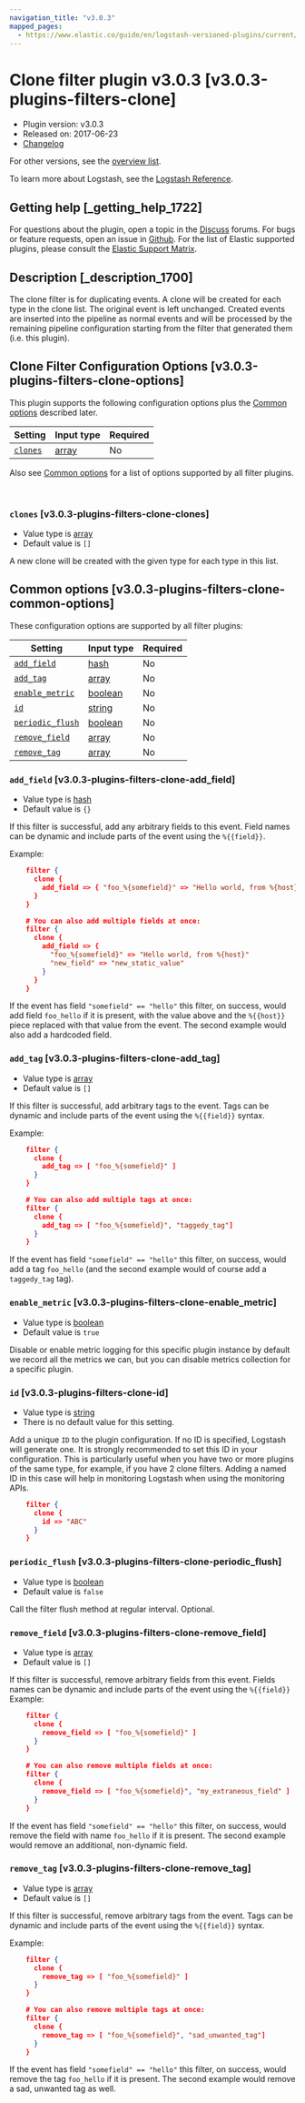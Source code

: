 ```yaml
---
navigation_title: "v3.0.3"
mapped_pages:
  - https://www.elastic.co/guide/en/logstash-versioned-plugins/current/v3.0.3-plugins-filters-clone.html
---
```


# Clone filter plugin v3.0.3 [v3.0.3-plugins-filters-clone]


* Plugin version: v3.0.3
* Released on: 2017-06-23
* [Changelog](https://github.com/logstash-plugins/logstash-filter-clone/blob/v3.0.3/CHANGELOG.md)

For other versions, see the [overview list](filter-clone-index.md).

To learn more about Logstash, see the [Logstash Reference](logstash://reference/index.md).

## Getting help [_getting_help_1722]

For questions about the plugin, open a topic in the [Discuss](http://discuss.elastic.co) forums. For bugs or feature requests, open an issue in [Github](https://github.com/logstash-plugins/logstash-filter-clone). For the list of Elastic supported plugins, please consult the [Elastic Support Matrix](https://www.elastic.co/support/matrix#matrix_logstash_plugins).


## Description [_description_1700]

The clone filter is for duplicating events. A clone will be created for each type in the clone list. The original event is left unchanged. Created events are inserted into the pipeline as normal events and will be processed by the remaining pipeline configuration starting from the filter that generated them (i.e. this plugin).


## Clone Filter Configuration Options [v3.0.3-plugins-filters-clone-options]

This plugin supports the following configuration options plus the [Common options](v3-0-3-plugins-filters-clone.md#v3.0.3-plugins-filters-clone-common-options) described later.

| Setting | Input type | Required |
| --- | --- | --- |
| [`clones`](v3-0-3-plugins-filters-clone.md#v3.0.3-plugins-filters-clone-clones) | [array](logstash://reference/configuration-file-structure.md#array) | No |

Also see [Common options](v3-0-3-plugins-filters-clone.md#v3.0.3-plugins-filters-clone-common-options) for a list of options supported by all filter plugins.

 

### `clones` [v3.0.3-plugins-filters-clone-clones]

* Value type is [array](logstash://reference/configuration-file-structure.md#array)
* Default value is `[]`

A new clone will be created with the given type for each type in this list.



## Common options [v3.0.3-plugins-filters-clone-common-options]

These configuration options are supported by all filter plugins:

| Setting | Input type | Required |
| --- | --- | --- |
| [`add_field`](v3-0-3-plugins-filters-clone.md#v3.0.3-plugins-filters-clone-add_field) | [hash](logstash://reference/configuration-file-structure.md#hash) | No |
| [`add_tag`](v3-0-3-plugins-filters-clone.md#v3.0.3-plugins-filters-clone-add_tag) | [array](logstash://reference/configuration-file-structure.md#array) | No |
| [`enable_metric`](v3-0-3-plugins-filters-clone.md#v3.0.3-plugins-filters-clone-enable_metric) | [boolean](logstash://reference/configuration-file-structure.md#boolean) | No |
| [`id`](v3-0-3-plugins-filters-clone.md#v3.0.3-plugins-filters-clone-id) | [string](logstash://reference/configuration-file-structure.md#string) | No |
| [`periodic_flush`](v3-0-3-plugins-filters-clone.md#v3.0.3-plugins-filters-clone-periodic_flush) | [boolean](logstash://reference/configuration-file-structure.md#boolean) | No |
| [`remove_field`](v3-0-3-plugins-filters-clone.md#v3.0.3-plugins-filters-clone-remove_field) | [array](logstash://reference/configuration-file-structure.md#array) | No |
| [`remove_tag`](v3-0-3-plugins-filters-clone.md#v3.0.3-plugins-filters-clone-remove_tag) | [array](logstash://reference/configuration-file-structure.md#array) | No |

### `add_field` [v3.0.3-plugins-filters-clone-add_field]

* Value type is [hash](logstash://reference/configuration-file-structure.md#hash)
* Default value is `{}`

If this filter is successful, add any arbitrary fields to this event. Field names can be dynamic and include parts of the event using the `%{{field}}`.

Example:

```json
    filter {
      clone {
        add_field => { "foo_%{somefield}" => "Hello world, from %{host}" }
      }
    }
```

```json
    # You can also add multiple fields at once:
    filter {
      clone {
        add_field => {
          "foo_%{somefield}" => "Hello world, from %{host}"
          "new_field" => "new_static_value"
        }
      }
    }
```

If the event has field `"somefield" == "hello"` this filter, on success, would add field `foo_hello` if it is present, with the value above and the `%{{host}}` piece replaced with that value from the event. The second example would also add a hardcoded field.


### `add_tag` [v3.0.3-plugins-filters-clone-add_tag]

* Value type is [array](logstash://reference/configuration-file-structure.md#array)
* Default value is `[]`

If this filter is successful, add arbitrary tags to the event. Tags can be dynamic and include parts of the event using the `%{{field}}` syntax.

Example:

```json
    filter {
      clone {
        add_tag => [ "foo_%{somefield}" ]
      }
    }
```

```json
    # You can also add multiple tags at once:
    filter {
      clone {
        add_tag => [ "foo_%{somefield}", "taggedy_tag"]
      }
    }
```

If the event has field `"somefield" == "hello"` this filter, on success, would add a tag `foo_hello` (and the second example would of course add a `taggedy_tag` tag).


### `enable_metric` [v3.0.3-plugins-filters-clone-enable_metric]

* Value type is [boolean](logstash://reference/configuration-file-structure.md#boolean)
* Default value is `true`

Disable or enable metric logging for this specific plugin instance by default we record all the metrics we can, but you can disable metrics collection for a specific plugin.


### `id` [v3.0.3-plugins-filters-clone-id]

* Value type is [string](logstash://reference/configuration-file-structure.md#string)
* There is no default value for this setting.

Add a unique `ID` to the plugin configuration. If no ID is specified, Logstash will generate one. It is strongly recommended to set this ID in your configuration. This is particularly useful when you have two or more plugins of the same type, for example, if you have 2 clone filters. Adding a named ID in this case will help in monitoring Logstash when using the monitoring APIs.

```json
    filter {
      clone {
        id => "ABC"
      }
    }
```


### `periodic_flush` [v3.0.3-plugins-filters-clone-periodic_flush]

* Value type is [boolean](logstash://reference/configuration-file-structure.md#boolean)
* Default value is `false`

Call the filter flush method at regular interval. Optional.


### `remove_field` [v3.0.3-plugins-filters-clone-remove_field]

* Value type is [array](logstash://reference/configuration-file-structure.md#array)
* Default value is `[]`

If this filter is successful, remove arbitrary fields from this event. Fields names can be dynamic and include parts of the event using the `%{{field}}` Example:

```json
    filter {
      clone {
        remove_field => [ "foo_%{somefield}" ]
      }
    }
```

```json
    # You can also remove multiple fields at once:
    filter {
      clone {
        remove_field => [ "foo_%{somefield}", "my_extraneous_field" ]
      }
    }
```

If the event has field `"somefield" == "hello"` this filter, on success, would remove the field with name `foo_hello` if it is present. The second example would remove an additional, non-dynamic field.


### `remove_tag` [v3.0.3-plugins-filters-clone-remove_tag]

* Value type is [array](logstash://reference/configuration-file-structure.md#array)
* Default value is `[]`

If this filter is successful, remove arbitrary tags from the event. Tags can be dynamic and include parts of the event using the `%{{field}}` syntax.

Example:

```json
    filter {
      clone {
        remove_tag => [ "foo_%{somefield}" ]
      }
    }
```

```json
    # You can also remove multiple tags at once:
    filter {
      clone {
        remove_tag => [ "foo_%{somefield}", "sad_unwanted_tag"]
      }
    }
```

If the event has field `"somefield" == "hello"` this filter, on success, would remove the tag `foo_hello` if it is present. The second example would remove a sad, unwanted tag as well.



